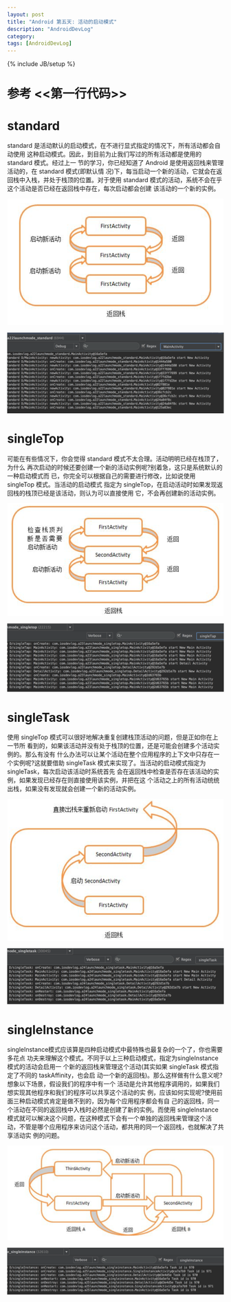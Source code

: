 ```yaml
---
layout: post
title: "Android 第五天: 活动的启动模式"
description: "AndroidDevLog"
category: 
tags: [AndroidDevLog]
---
```

{% include JB/setup %}

# 参考 <<第一行代码>>

# standard

standard 是活动默认的启动模式，在不进行显式指定的情况下，所有活动都会自动使用 这种启动模式。因此，到目前为止我们写过的所有活动都是使用的 standard 模式。经过上一 节的学习，你已经知道了 Android 是使用返回栈来管理活动的，在 standard 模式(即默认情 况)下，每当启动一个新的活动，它就会在返回栈中入栈，并处于栈顶的位置。对于使用 standard 模式的活动，系统不会在乎这个活动是否已经在返回栈中存在，每次启动都会创建 该活动的一个新的实例。

![stand](/assets/images/Android/AndroidDevLog/5/stand.png)

![standResult](/assets/images/Android/AndroidDevLog/5/standResult.png)

# singleTop

可能在有些情况下，你会觉得 standard 模式不太合理。活动明明已经在栈顶了，为什么 再次启动的时候还要创建一个新的活动实例呢?别着急，这只是系统默认的一种启动模式而 已，你完全可以根据自己的需要进行修改，比如说使用 singleTop 模式。当活动的启动模式 指定为 singleTop，在启动活动时如果发现返回栈的栈顶已经是该活动，则认为可以直接使用 它，不会再创建新的活动实例。

![singleTap](/assets/images/Android/AndroidDevLog/5/singleTap.png)

![singleTapResult](/assets/images/Android/AndroidDevLog/5/singleTapResult.png)

# singleTask

使用 singleTop 模式可以很好地解决重复创建栈顶活动的问题，但是正如你在上一节所 看到的，如果该活动并没有处于栈顶的位置，还是可能会创建多个活动实例的。那么有没有 什么办法可以让某个活动在整个应用程序的上下文中只存在一个实例呢?这就要借助 singleTask 模式来实现了。当活动的启动模式指定为 singleTask，每次启动该活动时系统首先 会在返回栈中检查是否存在该活动的实例，如果发现已经存在则直接使用该实例，并把在这 个活动之上的所有活动统统出栈，如果没有发现就会创建一个新的活动实例。

![singleTask](/assets/images/Android/AndroidDevLog/5/singleTask.png)

![singleTaskResult](/assets/images/Android/AndroidDevLog/5/singleTaskResult.png)

# singleInstance

singleInstance模式应该算是四种启动模式中最特殊也最复杂的一个了，你也需要多花点 功夫来理解这个模式。不同于以上三种启动模式，指定为singleInstance模式的活动会启用一 个新的返回栈来管理这个活动(其实如果 singleTask 模式指定了不同的 taskAffinity，也会启 动一个新的返回栈)。那么这样做有什么意义呢?想象以下场景，假设我们的程序中有一个 活动是允许其他程序调用的，如果我们想实现其他程序和我们的程序可以共享这个活动的实 例，应该如何实现呢?使用前面三种启动模式肯定是做不到的，因为每个应用程序都会有自 己的返回栈，同一个活动在不同的返回栈中入栈时必然是创建了新的实例。而使用 singleInstance模式就可以解决这个问题，在这种模式下会有一个单独的返回栈来管理这个活 动，不管是哪个应用程序来访问这个活动，都共用的同一个返回栈，也就解决了共享活动实 例的问题。

![singleInstance](/assets/images/Android/AndroidDevLog/5/singleInstance.png)

![singleInstanceResult](/assets/images/Android/AndroidDevLog/5/singleInstanceResult.png)
